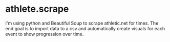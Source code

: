 # athlete.scrape

I'm using python and Beautiful Soup to scrape athletic.net for times. The end goal is to import data to a csv and automatically create visuals for each event to show progression over time.
